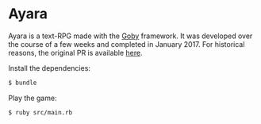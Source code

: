 # Ayara

Ayara is a text-RPG made with the [Goby](https://github.com/nskins/goby) framework. It was developed over the course of a few weeks and completed in January 2017. For historical reasons, the original PR is available [here](https://github.com/nskins/goby/pull/77).

Install the dependencies:

```bash
$ bundle
```

Play the game:

```bash
$ ruby src/main.rb
```